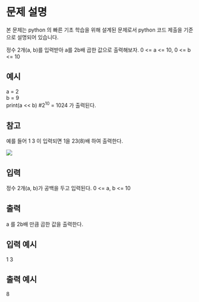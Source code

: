 # 문제 설명

본 문제는 python 의 빠른 기초 학습을 위해 설계된 문제로서 python 코드 제출을 기준으로 설명되어 있습니다.

정수 2개(a, b)를 입력받아 a를 2b배 곱한 값으로 출력해보자.
0 <= a <= 10, 0 <= b <= 10

## 예시

a = 2  
b = 9  
print(a << b) #2<sup>10</sup> = 1024 가 출력된다.

## 참고

예를 들어 1 3 이 입력되면 1을 23(8)배 하여 출력한다.

<img src="https://codeup.kr/upload/pimg6212_1.png">

## 입력

정수 2개(a, b)가 공백을 두고 입력된다.
0 <= a, b <= 10

## 출력

a 를 2b배 만큼 곱한 값을 출력한다.

## 입력 예시

1 3

## 출력 예시

8
